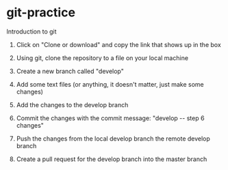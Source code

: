 # git-practice
Introduction to git

1. Click on "Clone or download" and copy the link that shows up in the box

2. Using git, clone the repository to a file on your local machine

3. Create a new branch called "develop"

4. Add some text files (or anything, it doesn't matter, just make some changes)

5. Add the changes to the develop branch

6. Commit the changes with the commit message: "develop -- step 6 changes"

7. Push the changes from the local develop branch the remote develop branch

8. Create a pull request for the develop branch into the master branch

